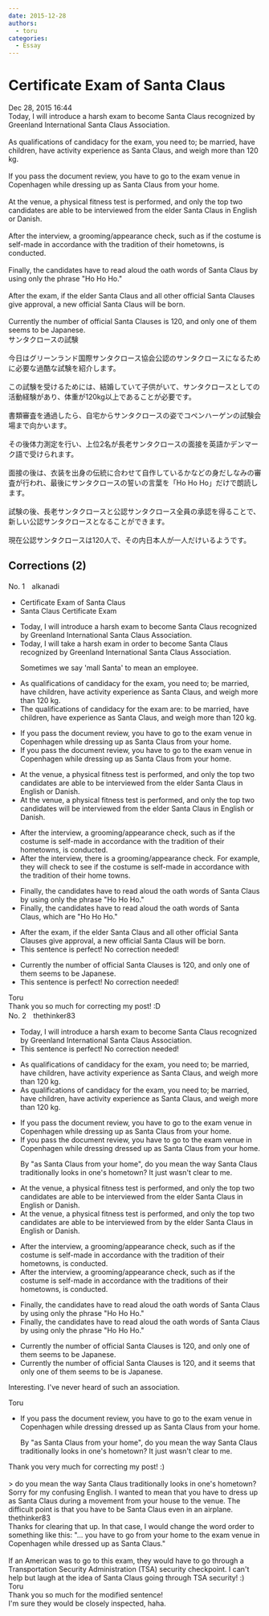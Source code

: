 ```yaml
---
date: 2015-12-28
authors:
  - toru
categories:
  - Essay
---
```


<h1 id="subject_show">Certificate Exam of Santa Claus</h1>
<div class="date">Dec 28, 2015 16:44</div>
<div id="post"><div id="body_show_ori">
Today, I will introduce a harsh exam to become Santa Claus recognized by Greenland International Santa Claus Association.<br/><br/>As qualifications of candidacy for the exam, you need to; be married, have children, have activity experience as Santa Claus, and weigh more than 120 kg.<br/><br/>If you pass the document review, you have to go to the exam venue in Copenhagen while dressing up as Santa Claus from your home.<br/><br/>At the venue, a physical fitness test is performed, and only the top two candidates are able to be interviewed from the elder Santa Claus in English or Danish.<br/><br/>After the interview, a grooming/appearance check, such as if the costume is self-made in accordance with the tradition of their hometowns, is conducted.<br/><br/>Finally, the candidates have to read aloud the oath words of Santa Claus by using only the phrase "Ho Ho Ho."<br/><br/>After the exam, if the elder Santa Claus and all other official Santa Clauses give approval, a new official Santa Claus will be born.<br/><br/>Currently the number of official Santa Clauses is 120, and only one of them seems to be Japanese.
</div></div>

<!-- more -->

<div id="post_ja"><div id="body_show_mo">
サンタクロースの試験<br/><br/>今日はグリーンランド国際サンタクロース協会公認のサンタクロースになるために必要な過酷な試験を紹介します。<br/><br/>この試験を受けるためには、結婚していて子供がいて、サンタクロースとしての活動経験があり、体重が120kg以上であることが必要です。<br/><br/>書類審査を通過したら、自宅からサンタクロースの姿でコペンハーゲンの試験会場まで向かいます。<br/><br/>その後体力測定を行い、上位2名が長老サンタクロースの面接を英語かデンマーク語で受けられます。<br/><br/>面接の後は、衣装を出身の伝統に合わせて自作しているかなどの身だしなみの審査が行われ、最後にサンタクロースの誓いの言葉を「Ho Ho Ho」だけで朗読します。<br/><br/>試験の後、長老サンタクロースと公認サンタクロース全員の承認を得ることで、新しい公認サンタクロースとなることができます。<br/><br/>現在公認サンタクロースは120人で、その内日本人が一人だけいるようです。
</div></div>

## Corrections (2)
<div id="block"><div class="first_name"> No. 1　<span class="just_name">alkanadi</span></div><div id="block2">
<ul class="correction_field">
<li class="incorrect">Certificate Exam of Santa Claus</li>
<li class="corrected correct">
Santa Claus Certificate Exam 
</li>
</ul>
<ul class="correction_field">
<li class="incorrect">Today, I will introduce a harsh exam to become Santa Claus recognized by Greenland International Santa Claus Association.</li>
<li class="corrected correct">
Today, I will <span class="f_red">take</span> a harsh exam <span class="f_red">in order</span> to become Santa Claus recognized by Greenland International Santa Claus Association.
<p class="correction_comment">Sometimes we say 'mall Santa' to mean an employee.</p>
</li>
</ul>
<ul class="correction_field">
<li class="incorrect">As qualifications of candidacy for the exam, you need to; be married, have children, have activity experience as Santa Claus, and weigh more than 120 kg.</li>
<li class="corrected correct">
<span class="f_red">The</span> qualifications of candidacy for the exam <span class="f_red">are:</span> to be married, have children, have experience as Santa Claus, and weigh more than 120 kg.
</li>
</ul>
<ul class="correction_field">
<li class="incorrect">If you pass the document review, you have to go to the exam venue in Copenhagen while dressing up as Santa Claus from your home.</li>
<li class="corrected correct">
If you pass the document review, you have to go to the exam venue in Copenhagen while dressing up as Santa Claus<span class="f_gray"><span class="sline"> from your home</span></span>.
</li>
</ul>
<ul class="correction_field">
<li class="incorrect">At the venue, a physical fitness test is performed, and only the top two candidates are able to be interviewed from the elder Santa Claus in English or Danish.</li>
<li class="corrected correct">
At the venue, a physical fitness test is performed, and only the top two candidates <span class="f_red">will</span> be interviewed from the elder Santa Claus in English or Danish.
</li>
</ul>
<ul class="correction_field">
<li class="incorrect">After the interview, a grooming/appearance check, such as if the costume is self-made in accordance with the tradition of their hometowns, is conducted.</li>
<li class="corrected correct">
After the interview, <span class="f_red">there is </span>a grooming/appearance check<span class="f_red">. For example, they will check to see if</span> the costume is self-made in accordance with the tradition of their <span class="f_red">home towns</span>.
</li>
</ul>
<ul class="correction_field">
<li class="incorrect">Finally, the candidates have to read aloud the oath words of Santa Claus by using only the phrase "Ho Ho Ho."</li>
<li class="corrected correct">
Finally, the candidates have to read aloud the <span class="sline"><span class="f_gray">oath</span></span> words of Santa Claus,<span class="f_red"> which are</span> "Ho Ho Ho."
</li>
</ul>
<ul class="correction_field">
<li class="incorrect">After the exam, if the elder Santa Claus and all other official Santa Clauses give approval, a new official Santa Claus will be born.</li>
<li class="corrected perfect">This sentence is perfect! No correction needed!</li>
</ul>
<ul class="correction_field">
<li class="incorrect">Currently the number of official Santa Clauses is 120, and only one of them seems to be Japanese.</li>
<li class="corrected perfect">This sentence is perfect! No correction needed!</li>
</ul>
</div><div class="name"><span class="just_name">Toru</span><br>
Thank you so much for correcting my post! :D
</div>
</div>
<div id="block"><div class="first_name"> No. 2　<span class="just_name">thethinker83</span></div><div id="block2">
<ul class="correction_field">
<li class="incorrect">Today, I will introduce a harsh exam to become Santa Claus recognized by Greenland International Santa Claus Association.</li>
<li class="corrected perfect">This sentence is perfect! No correction needed!</li>
</ul>
<ul class="correction_field">
<li class="incorrect">As qualifications of candidacy for the exam, you need to; be married, have children, have activity experience as Santa Claus, and weigh more than 120 kg.</li>
<li class="corrected correct">
As qualifications of candidacy for the exam, you need to<span class="sline"><span class="f_red">;</span></span> be married, have children, have activity experience as Santa Claus, and weigh more than 120 kg.
</li>
</ul>
<ul class="correction_field">
<li class="incorrect">If you pass the document review, you have to go to the exam venue in Copenhagen while dressing up as Santa Claus from your home.</li>
<li class="corrected correct">
If you pass the document review, you have to go to the exam venue in Copenhagen while <span class="sline"><span class="f_red">dressing</span></span> <span class="f_blue">dressed </span>up as Santa Claus <span class="f_gray">from your home</span>.
<p class="correction_comment">By "as Santa Claus from your home", do you mean the way Santa Claus traditionally looks in one's hometown?  It just wasn't clear to me.</p>
</li>
</ul>
<ul class="correction_field">
<li class="incorrect">At the venue, a physical fitness test is performed, and only the top two candidates are able to be interviewed from the elder Santa Claus in English or Danish.</li>
<li class="corrected correct">
At the venue, a physical fitness test is performed, and only the top two candidates are <span class="sline"><span class="f_red">able to be</span></span> interviewed <span class="sline"><span class="f_red">from</span></span> <span class="f_blue">by </span>the elder Santa Claus in English or Danish.
</li>
</ul>
<ul class="correction_field">
<li class="incorrect">After the interview, a grooming/appearance check, such as if the costume is self-made in accordance with the tradition of their hometowns, is conducted.</li>
<li class="corrected correct">
After the interview, a grooming/appearance check, such as if the costume is self-made in accordance with the tradition<span class="f_blue">s</span> of their hometowns, is conducted.
</li>
</ul>
<ul class="correction_field">
<li class="incorrect">Finally, the candidates have to read aloud the oath words of Santa Claus by using only the phrase "Ho Ho Ho."</li>
<li class="corrected correct">
Finally, the candidates have to read aloud the oath words of Santa Claus <span class="sline"><span class="f_red">by</span></span> using only the phrase "Ho Ho Ho."
</li>
</ul>
<ul class="correction_field">
<li class="incorrect">Currently the number of official Santa Clauses is 120, and only one of them seems to be Japanese.</li>
<li class="corrected correct">
Currently the number of official Santa Clauses is 120, and <span class="f_blue">it seems that</span> only one of them <span class="sline"><span class="f_red">seems to be</span></span> <span class="f_blue">is </span>Japanese.
</li>
</ul>
<p class="comment_small">
 Interesting.  I've never heard of such an association.
</p>

</div><div class="name"><span class="just_name">Toru</span><br><div class="quote_field"><ul class="correction_field">
<li class="corrected correct">
If you pass the document review, you have to go to the exam venue in Copenhagen while <span class="sline"><span class="f_red">dressing</span></span> <span class="f_blue">dressed </span>up as Santa Claus <span class="f_gray">from your home</span>.
<p class="correction_comment">
By "as Santa Claus from your home", do you mean the way Santa Claus traditionally looks in one's hometown?  It just wasn't clear to me.
</p>
</li>
</ul></div>
Thank you very much for correcting my post! :)<br/><br/>&gt; do you mean the way Santa Claus traditionally looks in one's hometown?<br/>Sorry for my confusing English. I wanted to mean that you have to dress up as Santa Claus during a movement from your house to the venue. The difficult point is that you have to be Santa Claus even in an airplane.
</div>
<div class="name"><span class="just_name">thethinker83</span><br>
Thanks for clearing that up.  In that case, I would change the word order to something like this: "... you have to go from your home to the exam venue in Copenhagen while dressed up as Santa Claus."<br/><br/>If an American was to go to this exam, they would have to go through a Transportation Security Administration (TSA) security checkpoint.  I can't help but laugh at the idea of Santa Claus going through TSA security!  :)
</div>
<div class="name"><span class="just_name">Toru</span><br>
Thank you so much for the modified sentence!<br/>I'm sure they would be closely inspected, haha.
</div>
</div>
